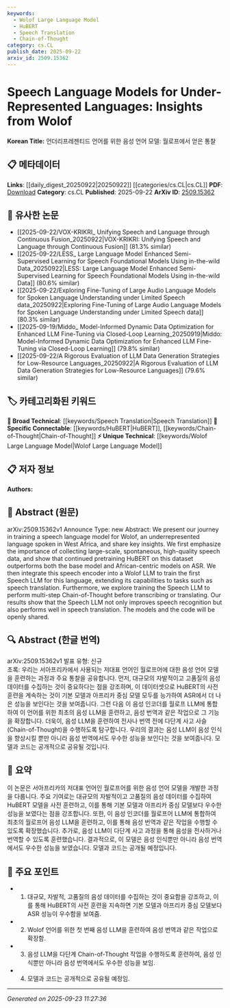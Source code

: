 ```yaml
---
keywords:
  - Wolof Large Language Model
  - HuBERT
  - Speech Translation
  - Chain-of-Thought
category: cs.CL
publish_date: 2025-09-22
arxiv_id: 2509.15362
---
```


<!-- KEYWORD_LINKING_METADATA:
{
  "processed_timestamp": "2025-09-23T11:27:36.120699",
  "vocabulary_version": "1.0",
  "selected_keywords": [
    "Wolof Large Language Model",
    "HuBERT",
    "Speech Translation",
    "Chain-of-Thought"
  ],
  "rejected_keywords": [],
  "similarity_scores": {
    "Wolof Large Language Model": 0.78,
    "HuBERT": 0.8,
    "Speech Translation": 0.72,
    "Chain-of-Thought": 0.79
  },
  "extraction_method": "AI_prompt_based",
  "budget_applied": true,
  "candidates_json": {
    "candidates": [
      {
        "surface": "Wolof LLM",
        "canonical": "Wolof Large Language Model",
        "aliases": [
          "Wolof LLM",
          "Wolof Speech LLM"
        ],
        "category": "unique_technical",
        "rationale": "This term represents a novel application of language models to a specific underrepresented language, which could be a unique linking point in language model research.",
        "novelty_score": 0.75,
        "connectivity_score": 0.65,
        "specificity_score": 0.85,
        "link_intent_score": 0.78
      },
      {
        "surface": "HuBERT",
        "canonical": "HuBERT",
        "aliases": [],
        "category": "specific_connectable",
        "rationale": "HuBERT is a known speech model that provides a strong basis for linking advancements in speech recognition technology.",
        "novelty_score": 0.45,
        "connectivity_score": 0.82,
        "specificity_score": 0.7,
        "link_intent_score": 0.8
      },
      {
        "surface": "speech translation",
        "canonical": "Speech Translation",
        "aliases": [],
        "category": "broad_technical",
        "rationale": "Speech translation is a key application area for language models, facilitating cross-linguistic communication.",
        "novelty_score": 0.4,
        "connectivity_score": 0.88,
        "specificity_score": 0.6,
        "link_intent_score": 0.72
      },
      {
        "surface": "Chain-of-Thought",
        "canonical": "Chain-of-Thought",
        "aliases": [],
        "category": "specific_connectable",
        "rationale": "Chain-of-Thought is a novel approach in model reasoning, enhancing the understanding of multi-step processing in language models.",
        "novelty_score": 0.68,
        "connectivity_score": 0.75,
        "specificity_score": 0.78,
        "link_intent_score": 0.79
      }
    ],
    "ban_list_suggestions": [
      "speech language model",
      "underrepresented language"
    ]
  },
  "decisions": [
    {
      "candidate_surface": "Wolof LLM",
      "resolved_canonical": "Wolof Large Language Model",
      "decision": "linked",
      "scores": {
        "novelty": 0.75,
        "connectivity": 0.65,
        "specificity": 0.85,
        "link_intent": 0.78
      }
    },
    {
      "candidate_surface": "HuBERT",
      "resolved_canonical": "HuBERT",
      "decision": "linked",
      "scores": {
        "novelty": 0.45,
        "connectivity": 0.82,
        "specificity": 0.7,
        "link_intent": 0.8
      }
    },
    {
      "candidate_surface": "speech translation",
      "resolved_canonical": "Speech Translation",
      "decision": "linked",
      "scores": {
        "novelty": 0.4,
        "connectivity": 0.88,
        "specificity": 0.6,
        "link_intent": 0.72
      }
    },
    {
      "candidate_surface": "Chain-of-Thought",
      "resolved_canonical": "Chain-of-Thought",
      "decision": "linked",
      "scores": {
        "novelty": 0.68,
        "connectivity": 0.75,
        "specificity": 0.78,
        "link_intent": 0.79
      }
    }
  ]
}
-->

# Speech Language Models for Under-Represented Languages: Insights from Wolof

**Korean Title:** 언더리프레젠티드 언어를 위한 음성 언어 모델: 월로프에서 얻은 통찰

## 📋 메타데이터

**Links**: [[daily_digest_20250922|20250922]] [[categories/cs.CL|cs.CL]]
**PDF**: [Download](https://arxiv.org/pdf/2509.15362.pdf)
**Category**: cs.CL
**Published**: 2025-09-22
**ArXiv ID**: [2509.15362](https://arxiv.org/abs/2509.15362)

## 🔗 유사한 논문
- [[2025-09-22/VOX-KRIKRI_ Unifying Speech and Language through Continuous Fusion_20250922|VOX-KRIKRI: Unifying Speech and Language through Continuous Fusion]] (81.3% similar)
- [[2025-09-22/LESS_ Large Language Model Enhanced Semi-Supervised Learning for Speech Foundational Models Using in-the-wild Data_20250922|LESS: Large Language Model Enhanced Semi-Supervised Learning for Speech Foundational Models Using in-the-wild Data]] (80.6% similar)
- [[2025-09-22/Exploring Fine-Tuning of Large Audio Language Models for Spoken Language Understanding under Limited Speech data_20250922|Exploring Fine-Tuning of Large Audio Language Models for Spoken Language Understanding under Limited Speech data]] (80.3% similar)
- [[2025-09-19/Middo_ Model-Informed Dynamic Data Optimization for Enhanced LLM Fine-Tuning via Closed-Loop Learning_20250919|Middo: Model-Informed Dynamic Data Optimization for Enhanced LLM Fine-Tuning via Closed-Loop Learning]] (79.8% similar)
- [[2025-09-22/A Rigorous Evaluation of LLM Data Generation Strategies for Low-Resource Languages_20250922|A Rigorous Evaluation of LLM Data Generation Strategies for Low-Resource Languages]] (79.6% similar)

## 🏷️ 카테고리화된 키워드
**🧠 Broad Technical**: [[keywords/Speech Translation|Speech Translation]]
**🔗 Specific Connectable**: [[keywords/HuBERT|HuBERT]], [[keywords/Chain-of-Thought|Chain-of-Thought]]
**⚡ Unique Technical**: [[keywords/Wolof Large Language Model|Wolof Large Language Model]]

## 📋 저자 정보

**Authors:** 

## 📄 Abstract (원문)

arXiv:2509.15362v1 Announce Type: new 
Abstract: We present our journey in training a speech language model for Wolof, an underrepresented language spoken in West Africa, and share key insights. We first emphasize the importance of collecting large-scale, spontaneous, high-quality speech data, and show that continued pretraining HuBERT on this dataset outperforms both the base model and African-centric models on ASR. We then integrate this speech encoder into a Wolof LLM to train the first Speech LLM for this language, extending its capabilities to tasks such as speech translation. Furthermore, we explore training the Speech LLM to perform multi-step Chain-of-Thought before transcribing or translating. Our results show that the Speech LLM not only improves speech recognition but also performs well in speech translation. The models and the code will be openly shared.

## 🔍 Abstract (한글 번역)

arXiv:2509.15362v1 발표 유형: 신규  
초록: 우리는 서아프리카에서 사용되는 저대표 언어인 월로프어에 대한 음성 언어 모델을 훈련하는 과정과 주요 통찰을 공유합니다. 먼저, 대규모의 자발적이고 고품질의 음성 데이터를 수집하는 것이 중요하다는 점을 강조하며, 이 데이터셋으로 HuBERT의 사전 훈련을 계속하는 것이 기본 모델과 아프리카 중심 모델 모두를 능가하여 ASR에서 더 나은 성능을 보인다는 것을 보여줍니다. 그런 다음 이 음성 인코더를 월로프 LLM에 통합하여 이 언어를 위한 최초의 음성 LLM을 훈련하고, 음성 번역과 같은 작업으로 그 기능을 확장합니다. 더욱이, 음성 LLM을 훈련하여 전사나 번역 전에 다단계 사고 사슬(Chain-of-Thought)을 수행하도록 탐구합니다. 우리의 결과는 음성 LLM이 음성 인식을 향상시킬 뿐만 아니라 음성 번역에서도 우수한 성능을 보인다는 것을 보여줍니다. 모델과 코드는 공개적으로 공유될 것입니다.

## 📝 요약

이 논문은 서아프리카의 저대표 언어인 월로프어를 위한 음성 언어 모델을 개발한 과정을 다룹니다. 주요 기여로는 대규모의 자발적이고 고품질의 음성 데이터를 수집하여 HuBERT 모델을 사전 훈련하고, 이를 통해 기본 모델과 아프리카 중심 모델보다 우수한 성능을 보였다는 점을 강조합니다. 또한, 이 음성 인코더를 월로프어 LLM에 통합하여 최초의 월로프어 음성 LLM을 훈련하고, 이를 통해 음성 번역과 같은 작업을 수행할 수 있도록 확장했습니다. 추가로, 음성 LLM이 다단계 사고 과정을 통해 음성을 전사하거나 번역할 수 있도록 훈련했습니다. 결과적으로, 이 모델은 음성 인식뿐만 아니라 음성 번역에서도 우수한 성능을 보였습니다. 모델과 코드는 공개될 예정입니다.

## 🎯 주요 포인트

- 1. 대규모, 자발적, 고품질의 음성 데이터를 수집하는 것이 중요함을 강조하고, 이를 통해 HuBERT의 사전 훈련을 지속하면 기본 모델과 아프리카 중심 모델보다 ASR 성능이 우수함을 보여줌.
- 2. Wolof 언어를 위한 첫 번째 음성 LLM을 훈련하여 음성 번역과 같은 작업으로 확장함.
- 3. 음성 LLM을 다단계 Chain-of-Thought 작업을 수행하도록 훈련하여, 음성 인식뿐만 아니라 음성 번역에서도 우수한 성능을 보임.
- 4. 모델과 코드는 공개적으로 공유될 예정임.


---

*Generated on 2025-09-23 11:27:36*